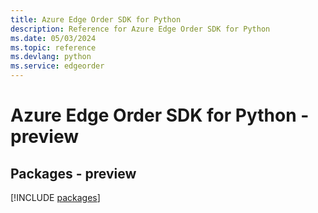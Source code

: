 ```yaml
---
title: Azure Edge Order SDK for Python
description: Reference for Azure Edge Order SDK for Python
ms.date: 05/03/2024
ms.topic: reference
ms.devlang: python
ms.service: edgeorder
---
```

# Azure Edge Order SDK for Python - preview
## Packages - preview
[!INCLUDE [packages](edge-order-index.md)]